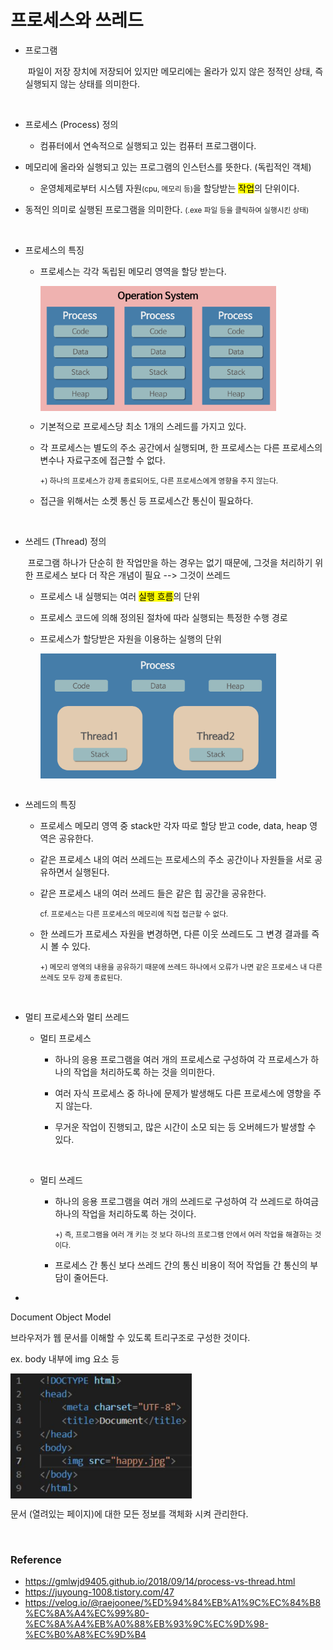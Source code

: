 # 프로세스와 쓰레드

- 프로그램

  ​	파일이 저장 장치에 저장되어 있지만 메모리에는 올라가 있지 않은 정적인 상태, 즉 실행되지 않는 상태를 의미한다.

  <br/>

- 프로세스 (Process) 정의

  - 컴퓨터에서 연속적으로 실행되고 있는 컴퓨터 프로그램이다.
- 메모리에 올라와 실행되고 있는 프로그램의 인스턴스를 뜻한다. (독립적인 객체)
  - 운영체제로부터 시스템 자원<small>(cpu, 메모리 등)</small>을 할당받는 <mark>작업</mark>의 단위이다.
- 동적인 의미로 실행된 프로그램을 의미한다. <small>(.exe 파일 등을 클릭하여 실행시킨 상태)</small>
  
<br/>
  
- 프로세스의 특징

  - 프로세스는 각각 독립된 메모리 영역을 할당 받는다.

    <img src="process.png" height="200px" align="center">

  - 기본적으로 프로세스당 최소 1개의 스레드를 가지고 있다.

  - 각 프로세스는 별도의 주소 공간에서 실행되며, 한 프로세스는 다른 프로세스의 변수나 자료구조에 접근할 수 없다. 

    <small>+) 하나의 프로세스가 강제 종료되어도, 다른 프로세스에게 영향을 주지 않는다.</small>

  - 접근을 위해서는 소켓 통신 등 프로세스간 통신이 필요하다.

  <br/>

- 쓰레드 (Thread) 정의

  ​	프로그램 하나가 단순히 한 작업만을 하는 경우는 없기 때문에, 그것을 처리하기 위한 프로세스 보다 더 작은 개념이 필요 --> 그것이 쓰레드

  - 프로세스 내 실행되는 여러 <mark>실행 흐름</mark>의 단위
    
  - 프로세스 코드에 의해 정의된 절차에 따라 실행되는 특정한 수행 경로
    
  - 프로세스가 할당받은 자원을 이용하는 실행의 단위
    
    <img src="thread.png" height="200px" align="center">

  <br/>

- 쓰레드의 특징

  - 프로세스 메모리 영역 중  stack만 각자 따로 할당 받고 code, data, heap 영역은 공유한다.

  - 같은 프로세스 내의 여러 쓰레드는 프로세스의 주소 공간이나 자원들을 서로 공유하면서 실행된다.

  - 같은 프로세스 내의 여러 쓰레드 들은 같은 힙 공간을 공유한다. 

    <small> cf. 프로세스는 다른 프로세스의 메모리에 직접 접근할 수 없다.</small>

  - 한 쓰레드가 프로세스 자원을 변경하면, 다른 이웃 쓰레드도 그 변경 결과를 즉시 볼 수 있다.

    <small>+)  메모리 영역의 내용을 공유하기 때문에 쓰레드 하나에서 오류가 나면 같은 프로세스 내 다른 쓰레도 모두 강제 종료된다.</small>

    <br/>

- 멀티 프로세스와 멀티 쓰레드

  - 멀티 프로세스

    - 하나의 응용 프로그램을 여러 개의 프로세스로 구성하여 각 프로세스가 하나의 작업을 처리하도록 하는 것을 의미한다.

    - 여러 자식 프로세스 중 하나에 문제가 발생해도 다른 프로세스에 영향을 주지 않는다.

    - 무거운 작업이 진행되고, 많은 시간이 소모 되는 등 오버헤드가 발생할 수 있다.

      <br/>

  - 멀티 쓰레드

    - 하나의 응용 프로그램을 여러 개의 쓰레드로 구성하여 각 쓰레드로 하여금 하나의 작업을 처리하도록 하는 것이다.

      <small>+) 즉, 프로그램을 여러 개 키는 것 보다 하나의 프로그램 안에서 여러 작업을 해결하는 것이다.</small>

    - 프로세스 간 통신 보다 쓰레드 간의 통신 비용이 적어 작업들 간 통신의 부담이 줄어든다.

- 

  Document Object Model

  브라우저가 웹 문서를 이해할 수 있도록 트리구조로 구성한 것이다.

  ex. body 내부에 img 요소 등	

  <img src="DOM.jpg" height="200px" align="center">

  문서 (열려있는 페이지)에 대한 모든 정보를 객체화 시켜 관리한다.

<br/>

### Reference

- https://gmlwjd9405.github.io/2018/09/14/process-vs-thread.html
- https://juyoung-1008.tistory.com/47
- https://velog.io/@raejoonee/%ED%94%84%EB%A1%9C%EC%84%B8%EC%8A%A4%EC%99%80-%EC%8A%A4%EB%A0%88%EB%93%9C%EC%9D%98-%EC%B0%A8%EC%9D%B4
